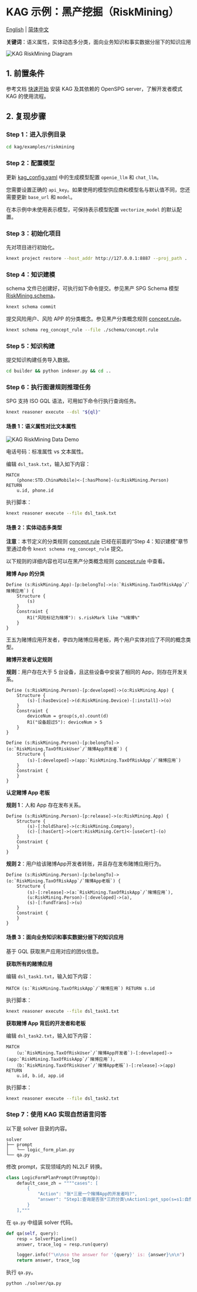 # KAG 示例：黑产挖掘（RiskMining）

[English](./README.md) |
[简体中文](./README_cn.md)

**关键词**：语义属性，实体动态多分类，面向业务知识和事实数据分层下的知识应用

![KAG RiskMining Diagram](/_static/images/examples/riskmining/kag-riskmining-diag.png)

## 1. 前置条件

参考文档 [快速开始](https://openspg.yuque.com/ndx6g9/0.6/quzq24g4esal7q17) 安装 KAG 及其依赖的 OpenSPG server，了解开发者模式 KAG 的使用流程。

## 2. 复现步骤

### Step 1：进入示例目录

```bash
cd kag/examples/riskmining
```

### Step 2：配置模型

更新 [kag_config.yaml](./kag_config.yaml) 中的生成模型配置 ``openie_llm`` 和 ``chat_llm``。

您需要设置正确的 ``api_key``。如果使用的模型供应商和模型名与默认值不同，您还需要更新 ``base_url`` 和 ``model``。

在本示例中未使用表示模型，可保持表示模型配置 ``vectorize_model`` 的默认配置。

### Step 3：初始化项目

先对项目进行初始化。

```bash
knext project restore --host_addr http://127.0.0.1:8887 --proj_path .
```

### Step 4：知识建模

schema 文件已创建好，可执行如下命令提交。参见黑产 SPG Schema 模型 [RiskMining.schema](./schema/RiskMining.schema)。

```bash
knext schema commit
```

提交风险用户、风险 APP 的分类概念。参见黑产分类概念规则 [concept.rule](./schema/concept.rule)。

```bash
knext schema reg_concept_rule --file ./schema/concept.rule
```

### Step 5：知识构建

提交知识构建任务导入数据。

```bash
cd builder && python indexer.py && cd ..
```

### Step 6：执行图谱规则推理任务

SPG 支持 ISO GQL 语法，可用如下命令行执行查询任务。

```bash
knext reasoner execute --dsl "${ql}"
```

#### 场景 1：语义属性对比文本属性

![KAG RiskMining Data Demo](/_static/images/examples/riskmining/kag-riskmining-data-demo.png)

电话号码：标准属性 vs 文本属性。

编辑 ``dsl_task.txt``，输入如下内容：

```cypher
MATCH
    (phone:STD.ChinaMobile)<-[:hasPhone]-(u:RiskMining.Person)
RETURN
    u.id, phone.id
```

执行脚本：

```bash
knext reasoner execute --file dsl_task.txt
```

#### 场景 2：实体动态多类型

**注意**：本节定义的分类规则 [concept.rule](./schema/concept.rule) 已经在前面的“Step 4：知识建模”章节里通过命令 ``knext schema reg_concept_rule`` 提交。

以下规则的详细内容也可以在黑产分类概念规则 [concept.rule](./schema/concept.rule) 中查看。

**赌博 App 的分类**

```text
Define (s:RiskMining.App)-[p:belongTo]->(o:`RiskMining.TaxOfRiskApp`/`赌博应用`) {
    Structure {
        (s)
    }
    Constraint {
        R1("风险标记为赌博"): s.riskMark like "%赌博%"
    }
}
```

王五为赌博应用开发者，李四为赌博应用老板，两个用户实体对应了不同的概念类型。

**赌博开发者认定规则**

**规则**：用户存在大于 5 台设备，且这些设备中安装了相同的 App，则存在开发关系。

```text
Define (s:RiskMining.Person)-[p:developed]->(o:RiskMining.App) {
    Structure {
        (s)-[:hasDevice]->(d:RiskMining.Device)-[:install]->(o)
    }
    Constraint {
        deviceNum = group(s,o).count(d)
        R1("设备超过5"): deviceNum > 5
    }
}
```

```text
Define (s:RiskMining.Person)-[p:belongTo]->(o:`RiskMining.TaxOfRiskUser`/`赌博App开发者`) {
    Structure {
        (s)-[:developed]->(app:`RiskMining.TaxOfRiskApp`/`赌博应用`)
    }
    Constraint {
    }
}
```

**认定赌博 App 老板**

**规则 1**：人和 App 存在发布关系。

```text
Define (s:RiskMining.Person)-[p:release]->(o:RiskMining.App) {
    Structure {
        (s)-[:holdShare]->(c:RiskMining.Company),
        (c)-[:hasCert]->(cert:RiskMining.Cert)<-[useCert]-(o)
    }
    Constraint {
    }
}
```

**规则 2**：用户给该赌博App开发者转账，并且存在发布赌博应用行为。

```text
Define (s:RiskMining.Person)-[p:belongTo]->(o:`RiskMining.TaxOfRiskApp`/`赌博App老板`) {
    Structure {
        (s)-[:release]->(a:`RiskMining.TaxOfRiskApp`/`赌博应用`),
        (u:RiskMining.Person)-[:developed]->(a),
        (s)-[:fundTrans]->(u)
    }
    Constraint {
    }
}
```

#### 场景 3：面向业务知识和事实数据分层下的知识应用

基于 GQL 获取黑产应用对应的团伙信息。

**获取所有的赌博应用**

编辑 ``dsl_task1.txt``，输入如下内容：

```cypher
MATCH (s:`RiskMining.TaxOfRiskApp`/`赌博应用`) RETURN s.id
```

执行脚本：

```bash
knext reasoner execute --file dsl_task1.txt
```

**获取赌博 App 背后的开发者和老板**

编辑 ``dsl_task2.txt``，输入如下内容：

```cypher
MATCH
    (u:`RiskMining.TaxOfRiskUser`/`赌博App开发者`)-[:developed]->(app:`RiskMining.TaxOfRiskApp`/`赌博应用`),
    (b:`RiskMining.TaxOfRiskUser`/`赌博App老板`)-[:release]->(app)
RETURN
    u.id, b.id, app.id
```

执行脚本：

```bash
knext reasoner execute --file dsl_task2.txt
```

### Step 7：使用 KAG 实现自然语言问答

以下是 solver 目录的内容。

```text
solver
├── prompt
│   └── logic_form_plan.py
└── qa.py
```

修改 prompt，实现领域内的 NL2LF 转换。

```python
class LogicFormPlanPrompt(PromptOp):
    default_case_zh = """"cases": [
        {
            "Action": "张*三是一个赌博App的开发者吗?",
            "answer": "Step1:查询是否张*三的分类\nAction1:get_spo(s=s1:自然人[张*三], p=p1:属于, o=o1:风险用户)\nOutput:输出o1\nAction2:get(o1)"
        }
    ],"""
```

在 ``qa.py`` 中组装 solver 代码。

```python
def qa(self, query):
    resp = SolverPipeline()
    answer, trace_log = resp.run(query)

    logger.info(f"\n\nso the answer for '{query}' is: {answer}\n\n")
    return answer, trace_log
```

执行 ``qa.py``。

```bash
python ./solver/qa.py
```

